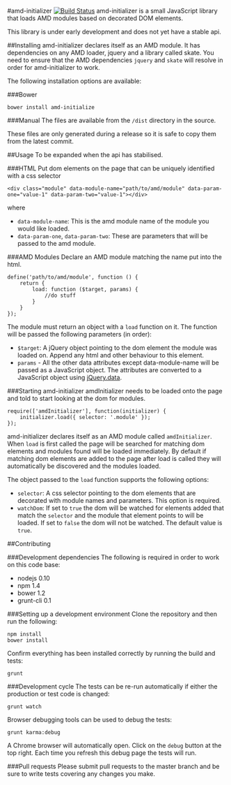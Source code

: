 #amd-initializer [![Build Status](https://travis-ci.org/BenSayers/amd-initializer.png?branch=master)](https://travis-ci.org/BenSayers/amd-initializer)
amd-initializer is a small JavaScript library that loads AMD modules based on decorated DOM elements.

This library is under early development and does not yet have a stable api.

##Installing
amd-initializer declares itself as an AMD module. It has dependencies on any AMD loader, jquery and a library called skate. You need to ensure that the AMD dependencies `jquery` and `skate` will resolve in order for amd-initializer to work.

The following installation options are available:

###Bower

    bower install amd-initialize

###Manual
The files are available from the `/dist` directory in the source.

These files are only generated during a release so it is safe to copy them from the latest commit.

##Usage
To be expanded when the api has stabilised.

###HTML
Put dom elements on the page that can be uniquely identified with a css selector

    <div class="module" data-module-name="path/to/amd/module" data-param-one="value-1" data-param-two="value-1"></div>

where

- `data-module-name`: This is the amd module name of the module you would like loaded.
- `data-param-one`, `data-param-two`: These are parameters that will be passed to the amd module.

###AMD Modules
Declare an AMD module matching the name put into the html.

    define('path/to/amd/module', function () {
        return {
            load: function ($target, params) {
                //do stuff
            }
        }
    });

The module must return an object with a `load` function on it. The function will be passed the following parameters (in order):

- `$target`: A jQuery object pointing to the dom element the module was loaded on. Append any html and other behaviour to this element.
- `params` - All the other data attributes except data-module-name will be passed as a JavaScript object. The attributes are converted to a JavaScript object using [jQuery.data](http://api.jquery.com/data/#data-html5).

###Starting amd-initializer
amdInitializer needs to be loaded onto the page and told to start looking at the dom for modules.

    require(['amdInitializer'], function(initializer) {
        initializer.load({ selector: '.module' });
    });

amd-initializer declares itself as an AMD module called `amdInitializer`. When `load` is first called the page will be searched for matching dom elements and modules found will be loaded immediately. By default if matching dom elements are added to the page after load is called they will automatically be discovered and the modules loaded.

The object passed to the `load` function supports the following options:

- `selector`: A css selector pointing to the dom elements that are decorated with module names and parameters. This option is required.
- `watchDom`: If set to `true` the dom will be watched for elements added that match the `selector` and the module that element points to will be loaded. If set to `false` the dom will not be watched. The default value is `true`.

##Contributing

###Development dependencies
The following is required in order to work on this code base:

- nodejs 0.10
- npm 1.4
- bower 1.2
- grunt-cli 0.1

###Setting up a development environment
Clone the repository and then run the following:

    npm install
    bower install

Confirm everything has been installed correctly by running the build and tests:

    grunt

###Development cycle
The tests can be re-run automatically if either the production or test code is changed:

    grunt watch

Browser debugging tools can be used to debug the tests:

    grunt karma:debug

A Chrome browser will automatically open. Click on the `debug` button at the top right. Each time you refresh this debug page the tests will run.

###Pull requests
Please submit pull requests to the master branch and be sure to write tests covering any changes you make.
